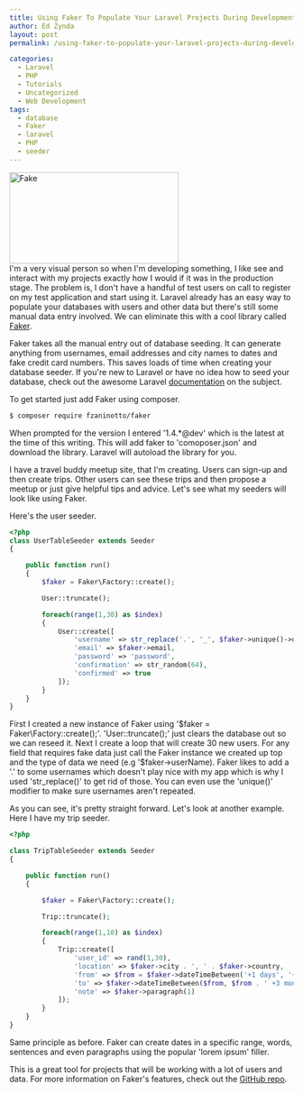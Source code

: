 ```yaml
---
title: Using Faker To Populate Your Laravel Projects During Development
author: Ed Zynda
layout: post
permalink: /using-faker-to-populate-your-laravel-projects-during-development/

categories:
  - Laravel
  - PHP
  - Tutorials
  - Uncategorized
  - Web Development
tags:
  - database
  - Faker
  - laravel
  - PHP
  - seeder
---
```

[<img src="http://www.edzynda.com/media/fake-300x162.jpg" alt="Fake" width="300" height="162" class="alignnone size-medium wp-image-625" />][1]  
I'm a very visual person so when I'm developing something, I like see and interact with my projects exactly how I would if it was in the production stage. The problem is, I don't have a handful of test users on call to register on my test application and start using it. Laravel already has an easy way to populate your databases with users and other data but there's still some manual data entry involved. We can eliminate this with a cool library called <a href="https://github.com/fzaninotto/Faker" title="Faker on GitHub" target="_blank">Faker</a>.

Faker takes all the manual entry out of database seeding. It can generate anything from usernames, email addresses and city names to dates and fake credit card numbers. This saves loads of time when creating your database seeder. If you're new to Laravel or have no idea how to seed your database, check out the awesome Laravel <a href="http://laravel.com/docs/migrations#database-seeding" title="Laravel - Database Seeding" target="_blank">documentation</a> on the subject.

To get started just add Faker using composer.

```bash  
$ composer require fzaninotto/faker  
```

When prompted for the version I entered '1.4.*@dev' which is the latest at the time of this writing. This will add faker to 'comoposer.json' and download the library. Laravel will autoload the library for you.

I have a travel buddy meetup site, that I'm creating. Users can sign-up and then create trips. Other users can see these trips and then propose a meetup or just give helpful tips and advice. Let's see what my seeders will look like using Faker.

Here's the user seeder.

```php  
<?php
class UserTableSeeder extends Seeder 
{

    public function run()  
    {  
        $faker = Faker\Factory::create();

        User::truncate();

        foreach(range(1,30) as $index)  
        {  
            User::create([  
                'username' => str_replace('.', '_', $faker->unique()->userName),  
                'email' => $faker->email,  
                'password' => 'password',  
                'confirmation' => str_random(64),  
                'confirmed' => true  
            ]);  
        }
    }
}  
```

First I created a new instance of Faker using '$faker = Faker\Factory::create();'. 'User::truncate();' just clears the database out so we can reseed it. Next I create a loop that will create 30 new users. For any field that requires fake data just call the Faker instance we created up top and the type of data we need (e.g '$faker->userName). Faker likes to add a '.' to some usernames which doesn't play nice with my app which is why I used 'str_replace()' to get rid of those. You can even use the 'unique()' modifier to make sure usernames aren't repeated.

As you can see, it's pretty straight forward. Let's look at another example. Here I have my trip seeder.

```php  
<?php 

class TripTableSeeder extends Seeder 
{

    public function run()  
    {

        $faker = Faker\Factory::create();

        Trip::truncate();

        foreach(range(1,10) as $index)  
        {  
            Trip::create([  
                'user_id' => rand(1,30),  
                'location' => $faker->city . ', ' . $faker->country,  
                'from' => $from = $faker->dateTimeBetween('+1 days', '+2 years')->format('m/d/Y'),  
                'to' => $faker->dateTimeBetween($from, $from . ' +3 months')->format('m/d/Y'),  
                'note' => $faker->paragraph(1)  
            ]);  
        }  
    }  
}  
```

Same principle as before. Faker can create dates in a specific range, words, sentences and even paragraphs using the popular 'lorem ipsum' filler.

This is a great tool for projects that will be working with a lot of users and data. For more information on Faker's features, check out the <a href="https://github.com/fzaninotto/Faker" title="Faker on GitHub" target="_blank">GitHub repo</a>.

 [1]: http://www.edzynda.com/media/fake.jpg